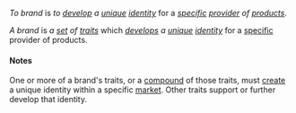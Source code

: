 *To brand* is *to [develop](https://github.com/gcassel/Modular-Organizing-Terminology/blob/JOBranch/terms/develop.md) a [unique](https://github.com/gcassel/Modular-Organizing-Terminology/blob/JOBranch/terms/unique.md) [identity](https://github.com/gcassel/Modular-Organizing-Terminology/blob/JOBranch/terms/identity.md)* for a *[specific](https://github.com/gcassel/Modular-Organizing-Terminology/blob/JOBranch/terms/specific.md) [provider](https://github.com/gcassel/Modular-Organizing-Terminology/blob/JOBranch/terms/provide.md) of [products](https://github.com/gcassel/Modular-Organizing-Terminology/blob/JOBranch/terms/product.md)*.

*A brand* is *a [set](https://github.com/gcassel/Modular-Organizing-Terminology/blob/JOBranch/terms/set.md) of [traits](https://github.com/gcassel/Modular-Organizing-Terminology/blob/JOBranch/terms/trait.md)* which *[develops](https://github.com/gcassel/Modular-Organizing-Terminology/blob/JOBranch/terms/develop.md) a [unique](https://github.com/gcassel/Modular-Organizing-Terminology/blob/JOBranch/terms/unique.md) [identity](https://github.com/gcassel/Modular-Organizing-Terminology/blob/JOBranch/terms/identity.md)* for a [specific](https://github.com/gcassel/Modular-Organizing-Terminology/blob/JOBranch/terms/specific.md) provider of products.

#### Notes

One or more of a brand's traits, or a [compound](https://github.com/gcassel/Modular-Organizing-Terminology/blob/JOBranch/terms/compound.md) of those traits, must [create](https://github.com/gcassel/Modular-Organizing-Terminology/blob/JOBranch/terms/create.md) a unique identity within a specific [market](https://github.com/gcassel/Modular-Organizing-Terminology/blob/JOBranch/terms/market.md). Other traits support or further develop that identity.
